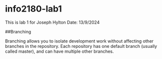 # info2180-lab1

This is lab 1 for Joseph Hylton
Date: 13/9/2024

##Branching

Branching allows you to isolate development work without affecting other 
branches in the repository. Each repository has one default branch
(usually called master), and can have multiple other branches.